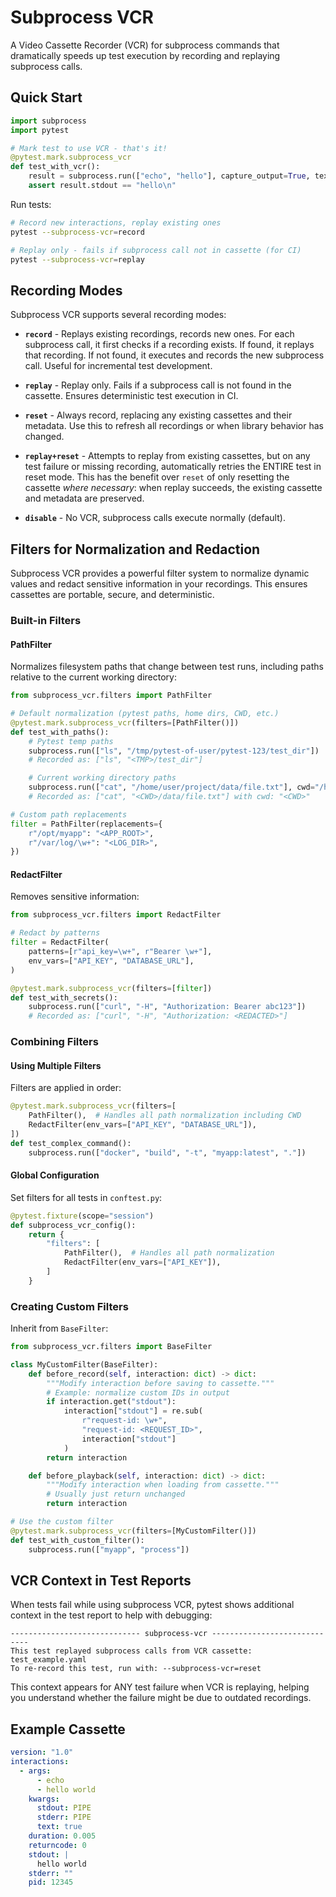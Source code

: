 # Subprocess VCR

A Video Cassette Recorder (VCR) for subprocess commands that dramatically speeds
up test execution by recording and replaying subprocess calls.

## Quick Start

```python
import subprocess
import pytest

# Mark test to use VCR - that's it!
@pytest.mark.subprocess_vcr
def test_with_vcr():
    result = subprocess.run(["echo", "hello"], capture_output=True, text=True)
    assert result.stdout == "hello\n"
```

Run tests:

```bash
# Record new interactions, replay existing ones
pytest --subprocess-vcr=record

# Replay only - fails if subprocess call not in cassette (for CI)
pytest --subprocess-vcr=replay
```

## Recording Modes

Subprocess VCR supports several recording modes:

- **`record`** - Replays existing recordings, records new ones. For each
  subprocess call, it first checks if a recording exists. If found, it replays
  that recording. If not found, it executes and records the new subprocess call.
  Useful for incremental test development.

- **`replay`** - Replay only. Fails if a subprocess call is not found in the
  cassette. Ensures deterministic test execution in CI.

- **`reset`** - Always record, replacing any existing cassettes and their
  metadata. Use this to refresh all recordings or when library behavior has
  changed.

- **`replay+reset`** - Attempts to replay from existing cassettes, but on any
  test failure or missing recording, automatically retries the ENTIRE test in
  reset mode. This has the benefit over `reset` of only resetting the cassette
  _where necessary_: when replay succeeds, the existing cassette and metadata
  are preserved.

- **`disable`** - No VCR, subprocess calls execute normally (default).

## Filters for Normalization and Redaction

Subprocess VCR provides a powerful filter system to normalize dynamic values and
redact sensitive information in your recordings. This ensures cassettes are
portable, secure, and deterministic.

### Built-in Filters

#### PathFilter

Normalizes filesystem paths that change between test runs, including paths
relative to the current working directory:

```python
from subprocess_vcr.filters import PathFilter

# Default normalization (pytest paths, home dirs, CWD, etc.)
@pytest.mark.subprocess_vcr(filters=[PathFilter()])
def test_with_paths():
    # Pytest temp paths
    subprocess.run(["ls", "/tmp/pytest-of-user/pytest-123/test_dir"])
    # Recorded as: ["ls", "<TMP>/test_dir"]

    # Current working directory paths
    subprocess.run(["cat", "/home/user/project/data/file.txt"], cwd="/home/user/project")
    # Recorded as: ["cat", "<CWD>/data/file.txt"] with cwd: "<CWD>"

# Custom path replacements
filter = PathFilter(replacements={
    r"/opt/myapp": "<APP_ROOT>",
    r"/var/log/\w+": "<LOG_DIR>",
})
```

#### RedactFilter

Removes sensitive information:

```python
from subprocess_vcr.filters import RedactFilter

# Redact by patterns
filter = RedactFilter(
    patterns=[r"api_key=\w+", r"Bearer \w+"],
    env_vars=["API_KEY", "DATABASE_URL"],
)

@pytest.mark.subprocess_vcr(filters=[filter])
def test_with_secrets():
    subprocess.run(["curl", "-H", "Authorization: Bearer abc123"])
    # Recorded as: ["curl", "-H", "Authorization: <REDACTED>"]
```

### Combining Filters

#### Using Multiple Filters

Filters are applied in order:

```python
@pytest.mark.subprocess_vcr(filters=[
    PathFilter(),  # Handles all path normalization including CWD
    RedactFilter(env_vars=["API_KEY", "DATABASE_URL"]),
])
def test_complex_command():
    subprocess.run(["docker", "build", "-t", "myapp:latest", "."])
```

#### Global Configuration

Set filters for all tests in `conftest.py`:

```python
@pytest.fixture(scope="session")
def subprocess_vcr_config():
    return {
        "filters": [
            PathFilter(),  # Handles all path normalization
            RedactFilter(env_vars=["API_KEY"]),
        ]
    }
```

### Creating Custom Filters

Inherit from `BaseFilter`:

```python
from subprocess_vcr.filters import BaseFilter

class MyCustomFilter(BaseFilter):
    def before_record(self, interaction: dict) -> dict:
        """Modify interaction before saving to cassette."""
        # Example: normalize custom IDs in output
        if interaction.get("stdout"):
            interaction["stdout"] = re.sub(
                r"request-id: \w+",
                "request-id: <REQUEST_ID>",
                interaction["stdout"]
            )
        return interaction

    def before_playback(self, interaction: dict) -> dict:
        """Modify interaction when loading from cassette."""
        # Usually just return unchanged
        return interaction

# Use the custom filter
@pytest.mark.subprocess_vcr(filters=[MyCustomFilter()])
def test_with_custom_filter():
    subprocess.run(["myapp", "process"])
```

## VCR Context in Test Reports

When tests fail while using subprocess VCR, pytest shows additional context in
the test report to help with debugging:

```
----------------------------- subprocess-vcr -----------------------------
This test replayed subprocess calls from VCR cassette: test_example.yaml
To re-record this test, run with: --subprocess-vcr=reset
```

This context appears for ANY test failure when VCR is replaying, helping you
understand whether the failure might be due to outdated recordings.

## Example Cassette

```yaml
version: "1.0"
interactions:
  - args:
      - echo
      - hello world
    kwargs:
      stdout: PIPE
      stderr: PIPE
      text: true
    duration: 0.005
    returncode: 0
    stdout: |
      hello world
    stderr: ""
    pid: 12345
```
